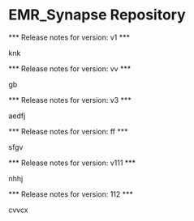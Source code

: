 # EMR_Synapse Repository

*** Release notes for version: v1 ***

knk

*** Release notes for version: vv ***

gb

*** Release notes for version: v3 ***

aedfj

*** Release notes for version: ff ***

sfgv

*** Release notes for version: v111 ***

nhhj

*** Release notes for version: 112 ***

cvvcx